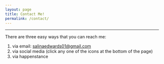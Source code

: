 ```yaml
---
layout: page
title: Contact Me!
permalink: /contact/
---
```


---

There are three easy ways that you can reach me: 
1. via email: salinaedwards01@gmail.com
2. via social media (click any one of the icons at the bottom of the page)
3. via happenstance 
